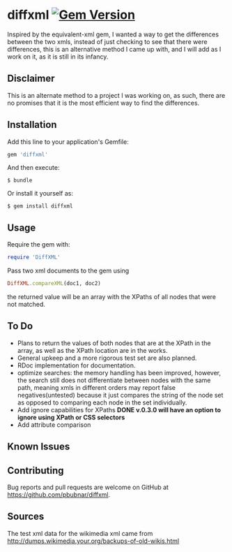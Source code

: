 # diffxml [![Gem Version](https://badge.fury.io/rb/diffxml.svg)](https://rubygems.org/gems/diffxml)

Inspired by the equivalent-xml gem, I wanted a way to get the differences between the two xmls, instead of just checking to see that there were differences, this is an alternative method I came up with, and I will add as I work on it, as it is still in its infancy.

## Disclaimer

This is an alternate method to a project I was working on, as such, there are no promises that it is the most efficient way to find the differences.

## Installation

Add this line to your application's Gemfile:

```ruby
gem 'diffxml'
```

And then execute:

    $ bundle

Or install it yourself as:

    $ gem install diffxml

## Usage
Require the gem with:
```ruby
require 'DiffXML'
```


Pass two xml documents to the gem using 
```ruby
DiffXML.compareXML(doc1, doc2)
```
the returned value will be an array with the XPaths of all nodes that were not matched.

## To Do
* Plans to return the values of both nodes that are at the XPath in the array, as well as the XPath location are in the works.
* General upkeep and a more rigorous test set are also planned.
* RDoc implementation for documentation.
* optimize searches: the memory handling has been improved, however, the search still does not differentiate between nodes with the same path, meaning xmls in different orders may report false negatives(untested)
because it just compares the string of the node set as opposed to comparing each node in the set individually.
* Add ignore capabilities for XPaths **DONE v.0.3.0 will have an option to ignore using XPath or CSS selectors**
* Add attribute comparison

## Known Issues

## Contributing

Bug reports and pull requests are welcome on GitHub at https://github.com/pbubnar/diffxml.

## Sources

The test xml data for the wikimedia xml came from http://dumps.wikimedia.your.org/backups-of-old-wikis.html

